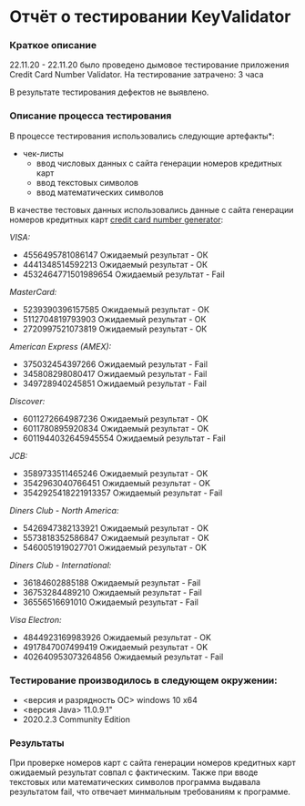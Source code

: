 # Отчёт о тестировании KeyValidator
### Краткое описание
22.11.20 - 22.11.20 было проведено дымовое тестирование приложения Credit Card Number Validator.
На тестирование затрачено: 3 часа

В результате тестирования дефектов не выявлено.
### Описание процесса тестирования
В процессе тестирования использовались следующие артефакты*:
* 	чек-листы
	* ввод числовых данных с сайта генерации номеров кредитных карт 
	* ввод текстовых символов 
	* ввод математических символов

В качестве тестовых данных использовались данные с сайта генерации номеров кредитных карт [credit card number generator](https://www.freeformatter.com/credit-card-number-generator-validator.html):

*VISA:*
* 4556495781086147 Ожидаемый результат - ОК
* 4441348514592213 Ожидаемый результат - ОК
* 4532464771501989654 Ожидаемый результат - Fail

*MasterCard:*
* 5239390396157585 Ожидаемый результат - ОК
* 5112704819793903 Ожидаемый результат - ОК
* 2720997521073819 Ожидаемый результат - ОК

*American Express (AMEX):*
* 375032454397266  Ожидаемый результат - Fail
* 345808298080417  Ожидаемый результат - Fail
* 349728940245851  Ожидаемый результат - Fail

*Discover:*
* 6011272664987236 Ожидаемый результат - OK
* 6011780895920834 Ожидаемый результат - OK
* 6011944032645945554 Ожидаемый результат - Fail

*JCB:*
* 3589733511465246 Ожидаемый результат - OK
* 3542963040766451 Ожидаемый результат - OK
* 3542925418221913357 Ожидаемый результат - Fail

*Diners Club - North America:*
* 5426947382133921 Ожидаемый результат - OK
* 5573818352586847 Ожидаемый результат - OK
* 5460051919027701 Ожидаемый результат - OK

*Diners Club - International:*
* 36184602885188 Ожидаемый результат - Fail
* 36753284489210 Ожидаемый результат - Fail
* 36556516691010 Ожидаемый результат - Fail

*Visa Electron:*
* 4844923169983926 Ожидаемый результат - OK
* 4917847007499419 Ожидаемый результат - OK
* 402640953073264856 Ожидаемый результат - Fail

### Тестирование производилось в следующем окружении:
* <версия и разрядность ОС> windows 10 x64
* <версия Java> 11.0.9.1"
* <IntelliJ IDEA> 2020.2.3 Community Edition

### Результаты
При проверке номеров карт с сайта генерации номеров кредитных карт ожидаемый результат совпал с фактическим. Также при вводе текстовых или математических символов программа выдавала результатом fail, что отвечает минмальным требованиям к программе.
